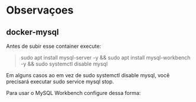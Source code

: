 # Observaçoes

## docker-mysql

Antes de subir esse container execute:
> sudo apt install mysql-server -y &&
sudo apt install mysql-workbench -y &&
sudo systemctl disable mysql

Em alguns casos ao em vez de sudo systemctl disable mysql, você precisará executar sudo service mysql stop.

Para usar o MySQL Workbench configure dessa forma:

